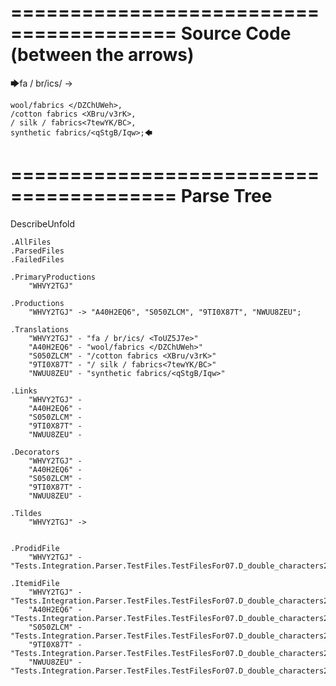========================================
Source Code (between the arrows)
========================================

🡆fa / br/ics/ <ToUZ5J7e> ->

    wool/fabrics </DZChUWeh>,
    /cotton fabrics <XBru/v3rK>,
    / silk / fabrics<7tewYK/BC>,
    synthetic fabrics/<qStgB/Iqw>;🡄

========================================
Parse Tree
========================================
DescribeUnfold

    .AllFiles
    .ParsedFiles
    .FailedFiles

    .PrimaryProductions
        "WHVY2TGJ" 

    .Productions
        "WHVY2TGJ" -> "A40H2EQ6", "S050ZLCM", "9TI0X87T", "NWUU8ZEU";

    .Translations
        "WHVY2TGJ" - "fa / br/ics/ <ToUZ5J7e>"
        "A40H2EQ6" - "wool/fabrics </DZChUWeh>"
        "S050ZLCM" - "/cotton fabrics <XBru/v3rK>"
        "9TI0X87T" - "/ silk / fabrics<7tewYK/BC>"
        "NWUU8ZEU" - "synthetic fabrics/<qStgB/Iqw>"

    .Links
        "WHVY2TGJ" - 
        "A40H2EQ6" - 
        "S050ZLCM" - 
        "9TI0X87T" - 
        "NWUU8ZEU" - 

    .Decorators
        "WHVY2TGJ" - 
        "A40H2EQ6" - 
        "S050ZLCM" - 
        "9TI0X87T" - 
        "NWUU8ZEU" - 

    .Tildes
        "WHVY2TGJ" -> 


    .ProdidFile
        "WHVY2TGJ" - "Tests.Integration.Parser.TestFiles.TestFilesFor07.D_double_characters2.ds"

    .ItemidFile
        "WHVY2TGJ" - "Tests.Integration.Parser.TestFiles.TestFilesFor07.D_double_characters2.ds"
        "A40H2EQ6" - "Tests.Integration.Parser.TestFiles.TestFilesFor07.D_double_characters2.ds"
        "S050ZLCM" - "Tests.Integration.Parser.TestFiles.TestFilesFor07.D_double_characters2.ds"
        "9TI0X87T" - "Tests.Integration.Parser.TestFiles.TestFilesFor07.D_double_characters2.ds"
        "NWUU8ZEU" - "Tests.Integration.Parser.TestFiles.TestFilesFor07.D_double_characters2.ds"

